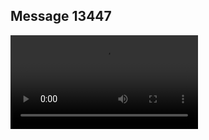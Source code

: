 ## Message 13447



![Video](https://data.iron-swords.co.il/2024/November/05/https://data.iron-swords.co.il/2024/November/05/13447/13447_media.mp4)
